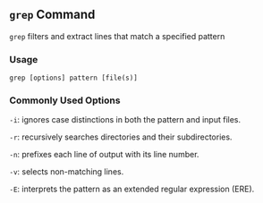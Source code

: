 ## `grep` Command
`grep` filters and extract lines that match a specified pattern
### Usage 
    grep [options] pattern [file(s)]
### Commonly Used Options 
`-i`: ignores case distinctions in both the pattern and input files.

`-r`: recursively searches directories and their subdirectories.

`-n`: prefixes each line of output with its line number.

`-v`: selects non-matching lines.

`-E`: interprets the pattern as an extended regular expression (ERE).